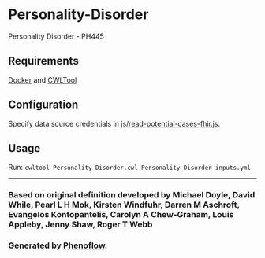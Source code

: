 # Personality-Disorder

Personality Disorder - PH445

## Requirements

[Docker](https://docs.docker.com/install/) and [CWLTool](https://github.com/common-workflow-language/cwltool#install)

## Configuration

Specify data source credentials in [js/read-potential-cases-fhir.js](js/read-potential-cases-fhir.js).

## Usage

Run: `cwltool Personality-Disorder.cwl Personality-Disorder-inputs.yml`

***

### Based on original definition developed by Michael Doyle, David While, Pearl L H Mok, Kirsten Windfuhr, Darren M Aschroft, Evangelos Kontopantelis, Carolyn A Chew-Graham, Louis Appleby, Jenny Shaw, Roger T Webb
### Generated by [Phenoflow](https://kclhi.org/phenoflow).
